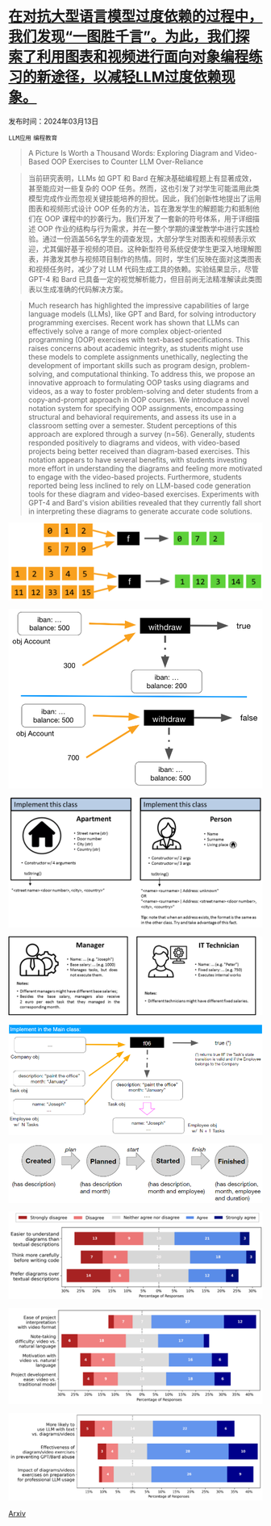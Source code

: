 # [在对抗大型语言模型过度依赖的过程中，我们发现“一图胜千言”。为此，我们探索了利用图表和视频进行面向对象编程练习的新途径，以减轻LLM过度依赖现象。](https://arxiv.org/abs/2403.08396)

发布时间：2024年03月13日

`LLM应用` `编程教育`

> A Picture Is Worth a Thousand Words: Exploring Diagram and Video-Based OOP Exercises to Counter LLM Over-Reliance

> 当前研究表明，LLMs 如 GPT 和 Bard 在解决基础编程题上有显著成效，甚至能应对一些复杂的 OOP 任务。然而，这也引发了对学生可能滥用此类模型完成作业而忽视关键技能培养的担忧。因此，我们创新性地提出了运用图表和视频形式设计 OOP 任务的方法，旨在激发学生的解题能力和抵制他们在 OOP 课程中的抄袭行为。我们开发了一套新的符号体系，用于详细描述 OOP 作业的结构与行为需求，并在一整个学期的课堂教学中进行实践检验。通过一份涵盖56名学生的调查发现，大部分学生对图表和视频表示欢迎，尤其偏好基于视频的项目。这种新型符号系统促使学生更深入地理解图表，并激发其参与视频项目制作的热情。同时，学生们反映在面对这类图表和视频任务时，减少了对 LLM 代码生成工具的依赖。实验结果显示，尽管 GPT-4 和 Bard 已具备一定的视觉解析能力，但目前尚无法精准解读此类图表以生成准确的代码解决方案。

> Much research has highlighted the impressive capabilities of large language models (LLMs), like GPT and Bard, for solving introductory programming exercises. Recent work has shown that LLMs can effectively solve a range of more complex object-oriented programming (OOP) exercises with text-based specifications. This raises concerns about academic integrity, as students might use these models to complete assignments unethically, neglecting the development of important skills such as program design, problem-solving, and computational thinking. To address this, we propose an innovative approach to formulating OOP tasks using diagrams and videos, as a way to foster problem-solving and deter students from a copy-and-prompt approach in OOP courses. We introduce a novel notation system for specifying OOP assignments, encompassing structural and behavioral requirements, and assess its use in a classroom setting over a semester. Student perceptions of this approach are explored through a survey (n=56). Generally, students responded positively to diagrams and videos, with video-based projects being better received than diagram-based exercises. This notation appears to have several benefits, with students investing more effort in understanding the diagrams and feeling more motivated to engage with the video-based projects. Furthermore, students reported being less inclined to rely on LLM-based code generation tools for these diagram and video-based exercises. Experiments with GPT-4 and Bard's vision abilities revealed that they currently fall short in interpreting these diagrams to generate accurate code solutions.

![在对抗大型语言模型过度依赖的过程中，我们发现“一图胜千言”。为此，我们探索了利用图表和视频进行面向对象编程练习的新途径，以减轻LLM过度依赖现象。](../../../paper_images/2403.08396/diagram-algorithmic-smaller.png)

![在对抗大型语言模型过度依赖的过程中，我们发现“一图胜千言”。为此，我们探索了利用图表和视频进行面向对象编程练习的新途径，以减轻LLM过度依赖现象。](../../../paper_images/2403.08396/withdraw-diagram.png)

![在对抗大型语言模型过度依赖的过程中，我们发现“一图胜千言”。为此，我们探索了利用图表和视频进行面向对象编程练习的新途径，以减轻LLM过度依赖现象。](../../../paper_images/2403.08396/diagram-class-declaration-improved.png)

![在对抗大型语言模型过度依赖的过程中，我们发现“一图胜千言”。为此，我们探索了利用图表和视频进行面向对象编程练习的新途径，以减轻LLM过度依赖现象。](../../../paper_images/2403.08396/diagram-inheritance-clean.png)

![在对抗大型语言模型过度依赖的过程中，我们发现“一图胜千言”。为此，我们探索了利用图表和视频进行面向对象编程练习的新途径，以减轻LLM过度依赖现象。](../../../paper_images/2403.08396/diagram-oop-exercise-smaller.png)

![在对抗大型语言模型过度依赖的过程中，我们发现“一图胜千言”。为此，我们探索了利用图表和视频进行面向对象编程练习的新途径，以减轻LLM过度依赖现象。](../../../paper_images/2403.08396/diagram-state-transition-rules-smaller.png)

![在对抗大型语言模型过度依赖的过程中，我们发现“一图胜千言”。为此，我们探索了利用图表和视频进行面向对象编程练习的新途径，以减轻LLM过度依赖现象。](../../../paper_images/2403.08396/table1-with-caption-on-top.png)

![在对抗大型语言模型过度依赖的过程中，我们发现“一图胜千言”。为此，我们探索了利用图表和视频进行面向对象编程练习的新途径，以减轻LLM过度依赖现象。](../../../paper_images/2403.08396/table3.png)

![在对抗大型语言模型过度依赖的过程中，我们发现“一图胜千言”。为此，我们探索了利用图表和视频进行面向对象编程练习的新途径，以减轻LLM过度依赖现象。](../../../paper_images/2403.08396/table4.png)

[Arxiv](https://arxiv.org/abs/2403.08396)
